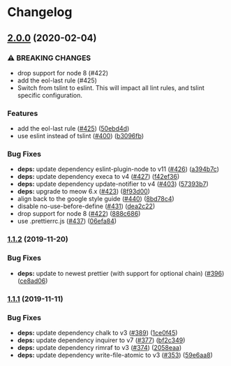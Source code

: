 # Changelog

## [2.0.0](https://www.github.com/google/gts/compare/v1.1.2...v2.0.0) (2020-02-04)


### ⚠ BREAKING CHANGES

* drop support for node 8 (#422)
* add the eol-last rule (#425)
* Switch from tslint to eslint. This will impact all lint rules, and tslint specific configuration.

### Features

* add the eol-last rule ([#425](https://www.github.com/google/gts/issues/425)) ([50ebd4d](https://www.github.com/google/gts/commit/50ebd4dbaf063615f4c025f567ca28076a734223))
* use eslint instead of tslint ([#400](https://www.github.com/google/gts/issues/400)) ([b3096fb](https://www.github.com/google/gts/commit/b3096fbd5076d302d93c2307bf627e12c423e726))


### Bug Fixes

* **deps:** update dependency eslint-plugin-node to v11 ([#426](https://www.github.com/google/gts/issues/426)) ([a394b7c](https://www.github.com/google/gts/commit/a394b7c1f80437f25017ca5c500b968ebb789ece))
* **deps:** update dependency execa to v4 ([#427](https://www.github.com/google/gts/issues/427)) ([f42ef36](https://www.github.com/google/gts/commit/f42ef36709251553342e655e287e889df72ee3e3))
* **deps:** update dependency update-notifier to v4 ([#403](https://www.github.com/google/gts/issues/403)) ([57393b7](https://www.github.com/google/gts/commit/57393b74c6cf299e8ae09311f0382226b8baa3e3))
* **deps:** upgrade to meow 6.x ([#423](https://www.github.com/google/gts/issues/423)) ([8f93d00](https://www.github.com/google/gts/commit/8f93d0049337a832d9a22b6ae4e86fd41140ec56))
* align back to the google style guide ([#440](https://www.github.com/google/gts/issues/440)) ([8bd78c4](https://www.github.com/google/gts/commit/8bd78c4c78526a72400f618a95a987d2a7c1a8db))
* disable no-use-before-define ([#431](https://www.github.com/google/gts/issues/431)) ([dea2c22](https://www.github.com/google/gts/commit/dea2c223d1d3a60a1786aa820eebb93be27016a7))
* drop support for node 8 ([#422](https://www.github.com/google/gts/issues/422)) ([888c686](https://www.github.com/google/gts/commit/888c68692079065f38ce66ec84472f1f3311a050))
* use .prettierrc.js ([#437](https://www.github.com/google/gts/issues/437)) ([06efa84](https://www.github.com/google/gts/commit/06efa8444cdf1064b64f3e8d61ebd04f45d90b4c))

### [1.1.2](https://www.github.com/google/gts/compare/v1.1.1...v1.1.2) (2019-11-20)


### Bug Fixes

* **deps:** update to newest prettier (with support for optional chain) ([#396](https://www.github.com/google/gts/issues/396)) ([ce8ad06](https://www.github.com/google/gts/commit/ce8ad06c8489c44a9e2ed5292382637b3ebb7601))

### [1.1.1](https://www.github.com/google/gts/compare/v1.1.0...v1.1.1) (2019-11-11)


### Bug Fixes

* **deps:** update dependency chalk to v3 ([#389](https://www.github.com/google/gts/issues/389)) ([1ce0f45](https://www.github.com/google/gts/commit/1ce0f450677e143a27efc39def617d13c66503e8))
* **deps:** update dependency inquirer to v7 ([#377](https://www.github.com/google/gts/issues/377)) ([bf2c349](https://www.github.com/google/gts/commit/bf2c349b2208ac63e551542599ac9cd27b461338))
* **deps:** update dependency rimraf to v3 ([#374](https://www.github.com/google/gts/issues/374)) ([2058eaa](https://www.github.com/google/gts/commit/2058eaa682f4baae978b469fd708d1f866e7da74))
* **deps:** update dependency write-file-atomic to v3 ([#353](https://www.github.com/google/gts/issues/353)) ([59e6aa8](https://www.github.com/google/gts/commit/59e6aa8580a2f8e9457d2d2b6fa9e18e86347592))
